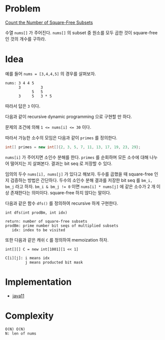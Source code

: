 # Problem

[Count the Number of Square-Free Subsets](https://leetcode.com/problems/count-the-number-of-square-free-subsets/)

수열 `nums[]` 가 주어진다. `nums[]` 의 subset 중
원소를 모두 곱한 것이 square-free 인 것의 개수를 구하라.

# Idea

예를 들어 `nums = [3,4,4,5]` 의 경우를 살펴보자.

```
nums: 3 4 4 5
      3         3
            5   5
      3     5   3 * 5
```

따라서 답은 `3` 이다.

다음과 같이 recursive dynamic programming 으로 구현할 만 하다.

문제의 조건에 의해 `1 <= nums[i] <= 30` 이다.

따라서 가능한 소수의 모임은 다음과 같이 `primes` 를 정의한다.

```java
int[] primes = new int[]{2, 3, 5, 7, 11, 13, 17, 19, 23, 29};
```

`nums[i]` 가 주어지면 소인수 분해를 한다. `primes` 를 순회하며 모든
소수에 대해 나누어 떨어지는 지 살펴본다. 결과는 bit seq 로 저장할 수
있다.

임의의 두수 `nums[i], nums[j]` 가 있다고 해보자. 두수를 곱했을 때
square-free 인 지 검증하는 방법은 간단하다. 두수의 소인수 분해 결과를
저장한 bit seq 를 `bm_i, bm_j` 라고 하자. `bm_i & bm_j != 0` 이면
`nums[i] * nums[j]` 에 같은 소수가 2 개 이상 존재한다는 의미이다.
square-free 하지 않다는 말이다.

다음과 같은 함수 `dfs()` 를 정의하여 recursive 하게 구현한다.

```
int dfs(int prodBm, int idx)

return: number of square-free subsets
prodBm: prime number bit seqs of multiplied subsets
   idx: index to be visited
```

또한 다음과 같은 캐쉬 `C` 를 정의하여 memoization 하자.

```
int[][] C = new int[1001][1 << 1]

C[i][j]: i means idx
         j means producted bit mask
```

# Implementation

* [java11](MainApp.java)

# Complexity

```
O(N) O(N)
N: len of nums
```
